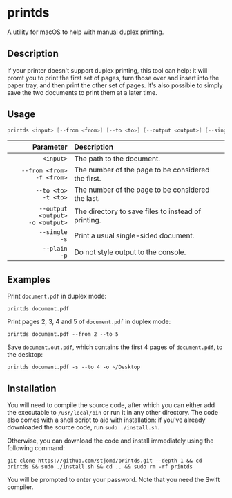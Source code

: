 # printds

A utility for macOS to help with manual duplex printing.

## Description

If your printer doesn't support duplex printing, this tool can help: it will promt you to print the first set of pages,
turn those over and insert into the paper tray, and then print the other set of pages.
It's also possible to simply save the two documents to print them at a later time.

## Usage

```swift
printds <input> [--from <from>] [--to <to>] [--output <output>] [--single] [--plain]
```

| Parameter | Description
| --: | :----
| `<input>` | The path to the document.
| `--from <from>`<br/>`-f <from>` | The number of the page to be considered the first.
| `--to <to>`<br/>`-t <to>` | The number of the page to be considered the last.
| `--output <output>`<br/>`-o <output>` | The directory to save files to instead of printing.
| `--single`<br/>`-s` | Print a usual single-sided document.
| `--plain`<br/>`-p` | Do not style output to the console.

## Examples
Print `document.pdf` in duplex mode:
```
printds document.pdf
```

Print pages 2, 3, 4 and 5 of `document.pdf` in duplex mode:
```
printds document.pdf --from 2 --to 5
```

Save `document.out.pdf`, which contains the first 4 pages of `document.pdf`, to the desktop:
```
printds document.pdf -s --to 4 -o ~/Desktop
```

## Installation
You will need to compile the source code, after which you can either add the executable to `/usr/local/bin` or run
it in any other directory.
The code also comes with a shell script to aid with installation: if you've already downloaded the source code, run
`sudo ./install.sh`.

Otherwise, you can download the code and install immediately using the following command:
```
git clone https://github.com/stjomd/printds.git --depth 1 && cd printds && sudo ./install.sh && cd .. && sudo rm -rf printds
```
You will be prompted to enter your password. Note that you need the Swift compiler.
